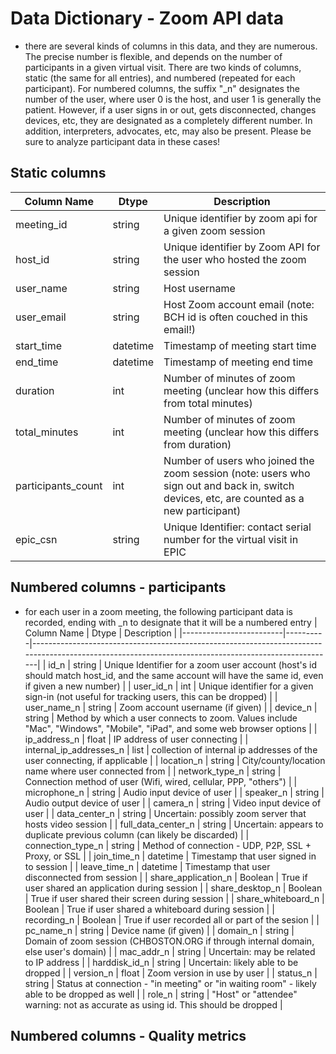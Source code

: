 # Data Dictionary - Zoom API data

- there are several kinds of columns in this data, and they are numerous. The precise number is flexible, and depends on the number of participants in a given virtual visit. There are two kinds of columns, static (the same for all entries), and numbered (repeated for each participant). For numbered columns, the suffix "_n" designates the number of the user, where user 0 is the host, and user 1 is generally the patient. However, if a user signs in or out, gets disconnected, changes devices, etc, they are designated as a completely different number. In addition, interpreters, advocates, etc, may also be present. Please be sure to analyze participant data in these cases!

## Static columns

| Column Name        | Dtype    | Description                                                                                                                               |
|--------------------|----------|-------------------------------------------------------------------------------------------------------------------------------------------|
| meeting_id         | string   | Unique identifier by zoom api for a given zoom session                                                                                    |
| host_id            | string   | Unique identifier by Zoom API for the user who hosted the zoom session                                                                    |
| user_name          | string   | Host username                                                                                                                             |
| user_email         | string   | Host Zoom account email (note: BCH id is often couched in this email!)                                                                    |
| start_time         | datetime | Timestamp of meeting start time                                                                                                           |
| end_time           | datetime | Timestamp of meeting end time                                                                                                             |
| duration           | int      | Number of minutes of zoom meeting (unclear how this differs from total minutes)                                                           |
| total_minutes      | int      | Number of minutes of zoom meeting (unclear how this differs from duration)                                                                |
| participants_count | int      | Number of users who joined the zoom session (note: users who sign out and back in, switch devices, etc, are counted as a new participant) |
| epic_csn           | string   | Unique Identifier: contact serial number for the virtual visit in EPIC                                                                    |

## Numbered columns - participants 
- for each user in a zoom meeting, the following participant data is recorded, ending with _n to designate that it will be a numbered entry
| Column Name             | Dtype    | Description                                                                                                                                         |
|-------------------------|----------|-----------------------------------------------------------------------------------------------------------------------------------------------------|
| id_n                    | string   | Unique Identifier for a zoom user account (host's id should match host_id, and the same account will  have the same id, even if given a new number) |
| user_id_n               | int      | Unique identifier for a given sign-in (not useful for tracking users, this can be dropped)                                                          |
| user_name_n             | string   | Zoom account username (if given)                                                                                                                    |
| device_n                | string   | Method by which a user connects to zoom. Values include "Mac", "Windows", "Mobile", "iPad", and some web browser options                            |
| ip_address_n            | float    | IP address of user connecting                                                                                                                       |
| internal_ip_addresses_n | list     | collection of internal ip addresses of the user connecting, if applicable                                                                           |
| location_n              | string   | City/county/location name where user connected from                                                                                                 |
| network_type_n          | string   | Connection method of user (Wifi, wired, cellular, PPP, "others")                                                                                    |
| microphone_n            | string   | Audio input device of user                                                                                                                          |
| speaker_n               | string   | Audio output device of user                                                                                                                         |
| camera_n                | string   | Video input device of user                                                                                                                          |
| data_center_n           | string   | Uncertain: possibly zoom server that hosts video session                                                                                            |
| full_data_center_n      | string   | Uncertain: appears to duplicate previous column (can likely be discarded)                                                                           |
| connection_type_n       | string   | Method of connection - UDP, P2P, SSL + Proxy, or SSL                                                                                                |
| join_time_n             | datetime | Timestamp that user signed in to session                                                                                                            |
| leave_time_n            | datetime | Timestamp that user disconnected from session                                                                                                       |
| share_application_n     | Boolean  | True if user shared an application during session                                                                                                   |
| share_desktop_n         | Boolean  | True if user shared their screen during session                                                                                                     |
| share_whiteboard_n      | Boolean  | True if user shared a whiteboard during session                                                                                                     |
| recording_n             | Boolean  | True if user recorded all or part of the sesion                                                                                                     |
| pc_name_n               | string   | Device name (if given)                                                                                                                              |
| domain_n                | string   | Domain of zoom session (CHBOSTON.ORG if through internal domain, else user's domain)                                                                |
| mac_addr_n              | string   | Uncertain: may be related to IP address                                                                                                             |
| harddisk_id_n           | string   | Uncertain: likely able to be dropped                                                                                                                |
| version_n               | float    | Zoom version in use by user                                                                                                                         |
| status_n                | string   | Status at connection - "in meeting" or "in waiting room" - likely able to be dropped as well                                                        |
| role_n                  | string   | "Host" or "attendee" warning: not as accurate as using id. This should be dropped                                                                   |

## Numbered columns - Quality metrics